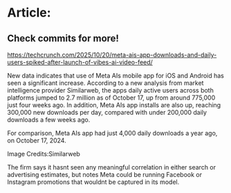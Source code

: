 # Article:

## Check commits for more!
https://techcrunch.com/2025/10/20/meta-ais-app-downloads-and-daily-users-spiked-after-launch-of-vibes-ai-video-feed/

New data indicates that use of Meta AIs mobile app for iOS and Android has seen a significant increase. According to a new analysis from market intelligence provider Similarweb, the apps daily active users across both platforms jumped to 2.7 million as of October 17, up from around 775,000 just four weeks ago. In addition, Meta AIs app installs are also up, reaching 300,000 new downloads per day, compared with under 200,000 daily downloads a few weeks ago.

For comparison, Meta AIs app had just 4,000 daily downloads a year ago, on October 17, 2024.

Image Credits:Similarweb

The firm says it hasnt seen any meaningful correlation in either search or advertising estimates, but notes Meta could be running Facebook or Instagram promotions that wouldnt be captured in its model.